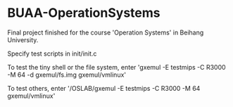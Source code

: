 # BUAA-OperationSystems
Final project finished for the course 'Operation Systems' in Beihang University.


Specify test scripts in init/init.c


To test the tiny shell or the file system, enter 'gxemul -E testmips -C R3000 -M 64 -d gxemul/fs.img gxemul/vmlinux'


To test others, enter '/OSLAB/gxemul -E testmips -C R3000 -M 64 gxemul/vmlinux'
